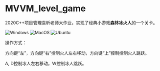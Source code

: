 # MVVM_level_game
2020C++项目管理袁昕老师大作业，实现了经典小游戏**森林冰火人**的一个关卡。

![Windows](https://github.com/Panicarada/MVVM_level_game/workflows/Windows/badge.svg)
![MacOS](https://github.com/Panicarada/MVVM_level_game/workflows/MacOS/badge.svg)
![Ubuntu](https://github.com/Panicarada/MVVM_level_game/workflows/Ubuntu/badge.svg)

操作方式：

方向键“左”，方向键“右”控制火人左右移动，方向键“上”控制控制火人跳跃。

A, D控制冰人左右移动，W控制冰人跳跃。